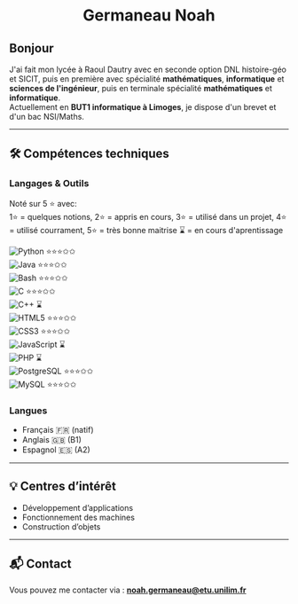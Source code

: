 <h1 align="center"> Germaneau Noah </h1>

## Bonjour

J'ai fait mon lycée à Raoul Dautry avec en seconde option DNL histoire-géo et SICIT, puis en première avec spécialité **mathématiques**, **informatique** et **sciences de l'ingénieur**, puis en terminale spécialité **mathématiques** et **informatique**.  
Actuellement en **BUT1 informatique à Limoges**, je dispose d'un brevet et d'un bac NSI/Maths.  

---

## 🛠 Compétences techniques

### Langages & Outils
Noté sur 5 ⭐ avec: <br>
1⭐ = quelques notions, 2⭐ = appris en cours, 3⭐ = utilisé dans un projet, 4⭐ = utilisé courrament, 5⭐ = très bonne maitrise
⌛ = en cours d'aprentissage

![Python](https://img.shields.io/badge/Python-3776AB?style=for-the-badge&logo=python&logoColor=white)  ⭐⭐⭐✩✩  <br>
![Java](https://img.shields.io/badge/Java-007396?style=for-the-badge&logo=java&logoColor=white) ⭐⭐⭐✩✩ <br>
![Bash](https://img.shields.io/badge/Bash-4EAA25?style=for-the-badge&logo=gnubash&logoColor=white) ⭐⭐⭐✩✩<br>
![C](https://img.shields.io/badge/C-00599C?style=for-the-badge&logo=c&logoColor=white)  ⭐⭐⭐✩✩<br>
![C++](https://img.shields.io/badge/C++-00599C?style=for-the-badge&logo=cplusplus&logoColor=white)  ⌛ <br>
![HTML5](https://img.shields.io/badge/HTML5-E34F26?style=for-the-badge&logo=html5&logoColor=white) ⭐⭐⭐✩✩<br>
![CSS3](https://img.shields.io/badge/CSS3-1572B6?style=for-the-badge&logo=css3&logoColor=white) ⭐⭐⭐✩✩<br>
![JavaScript](https://img.shields.io/badge/JavaScript-F7DF1E?style=for-the-badge&logo=javascript&logoColor=black) ⌛ <br>
![PHP](https://img.shields.io/badge/PHP-777BB4?style=for-the-badge&logo=php&logoColor=white) ⌛ <br>
![PostgreSQL](https://img.shields.io/badge/PostgreSQL-4169E1?style=for-the-badge&logo=postgresql&logoColor=white) ⭐⭐⭐✩✩<br>
![MySQL](https://img.shields.io/badge/MySQL-4479A1?style=for-the-badge&logo=mysql&logoColor=white) ⭐⭐⭐✩✩ <br>

### Langues
- Français 🇫🇷 (natif)  
- Anglais 🇬🇧 (B1)  
- Espagnol 🇪🇸 (A2)  

---

## 💡 Centres d’intérêt
- Développement d’applications  
- Fonctionnement des machines  
- Construction d’objets  

---

## 📬 Contact
Vous pouvez me contacter via : **noah.germaneau@etu.unilim.fr**
